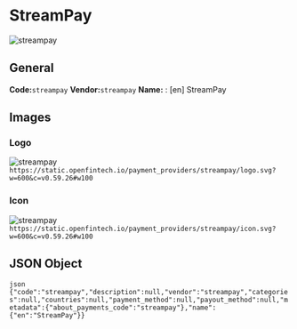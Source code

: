 # StreamPay 
![streampay](https://static.openfintech.io/payment_providers/streampay/logo.svg?w=600&c=v0.59.26#w100) 
## General 
**Code:**`streampay` 
**Vendor:**`streampay` 
**Name:** 
:	[en] StreamPay 
## Images 
### Logo 
![streampay](https://static.openfintech.io/payment_providers/streampay/logo.svg?w=600&c=v0.59.26#w100) 
``` https://static.openfintech.io/payment_providers/streampay/logo.svg?w=600&c=v0.59.26#w100 ``` 
### Icon 
![streampay](https://static.openfintech.io/payment_providers/streampay/icon.svg?w=600&c=v0.59.26#w100) 
``` https://static.openfintech.io/payment_providers/streampay/icon.svg?w=600&c=v0.59.26#w100 ``` 
## JSON Object 
```json {"code":"streampay","description":null,"vendor":"streampay","categories":null,"countries":null,"payment_method":null,"payout_method":null,"metadata":{"about_payments_code":"streampay"},"name":{"en":"StreamPay"}} ``` 
